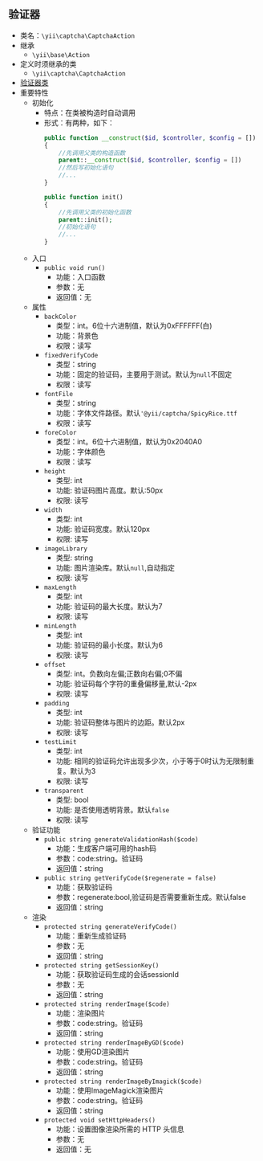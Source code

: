 ## 验证器 
* 类名：`\yii\captcha\CaptchaAction`
* 继承
    * `\yii\base\Action`
* 定义时须继承的类
    * `\yii\captcha\CaptchaAction`
* [验证器类](https://www.yiichina.com/doc/api/2.0/yii-captcha-captchaaction)
* 重要特性
    * 初始化
        * 特点：在类被构造时自动调用
        * 形式：有两种，如下：
            ```php
            public function __construct($id, $controller, $config = [])
            {
                //先调用父类的构造函数
                parent::__construct($id, $controller, $config = [])
                //然后写初始化语句
                //...
            }
            ```
            ```php
            public function init()
            {
                //先调用父类的初始化函数 
                parent::init();
                //初始化语句
                //...
            }
            ```
    * 入口
        * `public void run()`
            * 功能：入口函数
            * 参数：无
            * 返回值：无 
    * 属性
        * `backColor`
            * 类型：int。6位十六进制值，默认为0xFFFFFF(白)
            * 功能：背景色
            * 权限：读写
        * `fixedVerifyCode`
            * 类型：string
            * 功能：固定的验证码，主要用于测试。默认为`null`不固定
            * 权限：读写
        * `fontFile`
            * 类型：string
            * 功能：字体文件路径。默认`'@yii/captcha/SpicyRice.ttf`
            * 权限：读写
        * `foreColor`
            * 类型：int。6位十六进制值，默认为0x2040A0
            * 功能：字体颜色
            * 权限：读写
        * `height`
            * 类型: int
            * 功能: 验证码图片高度。默认:50px
            * 权限: 读写
        * `width`
            * 类型: int
            * 功能: 验证码宽度。默认120px
            * 权限: 读写 
        * `imageLibrary`
            * 类型: string
            * 功能: 图片渲染库。默认`null`,自动指定
            * 权限: 读写
        * `maxLength`
            * 类型: int
            * 功能: 验证码的最大长度。默认为7
            * 权限: 读写
        * `minLength`
            * 类型: int
            * 功能: 验证码的最小长度。默认为6
            * 权限: 读写
        * `offset`
            * 类型: int。负数向左偏;正数向右偏;0不偏 
            * 功能: 验证码每个字符的重叠偏移量,默认-2px
            * 权限: 读写 
        * `padding`
            * 类型: int
            * 功能: 验证码整体与图片的边距。默认2px
            * 权限: 读写 
        * `testLimit`
            * 类型: int
            * 功能: 相同的验证码允许出现多少次，小于等于0时认为无限制重复。默认为3
            * 权限: 读写 
        * `transparent`
            * 类型: bool
            * 功能: 是否使用透明背景。默认`false`
            * 权限: 读写 
    * 验证功能
        * `public string generateValidationHash($code)`
            * 功能：生成客户端可用的hash码
            * 参数：code:string。验证码
            * 返回值：string
        * `public string getVerifyCode($regenerate = false)`
            * 功能：获取验证码
            * 参数：regenerate:bool,验证码是否需要重新生成。默认false
            * 返回值：string
    * 渲染
        * `protected string generateVerifyCode()`
            * 功能：重新生成验证码
            * 参数：无
            * 返回值：string
        * `protected string getSessionKey()`
            * 功能：获取验证码生成的会话sessionId
            * 参数：无
            * 返回值：string
        * `protected string renderImage($code)`
            * 功能：渲染图片
            * 参数：code:string。验证码
            * 返回值：string 
        * `protected string renderImageByGD($code)`
            * 功能：使用GD渲染图片
            * 参数：code:string。验证码
            * 返回值：string 
        * `protected string renderImageByImagick($code)`
            * 功能：使用ImageMagick渲染图片
            * 参数：code:string。验证码
            * 返回值：string 
        * `protected void setHttpHeaders()`
            * 功能：设置图像渲染所需的 HTTP 头信息 
            * 参数：无
            * 返回值：无
        